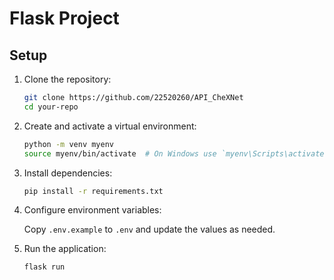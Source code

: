 # Flask Project

## Setup

1. Clone the repository:

    ```bash
    git clone https://github.com/22520260/API_CheXNet
    cd your-repo
    ```

2. Create and activate a virtual environment:

    ```bash
    python -m venv myenv
    source myenv/bin/activate  # On Windows use `myenv\Scripts\activate`
    ```

3. Install dependencies:

    ```bash
    pip install -r requirements.txt
    ```

4. Configure environment variables:

    Copy `.env.example` to `.env` and update the values as needed.

5. Run the application:

    ```bash
    flask run
    ```

